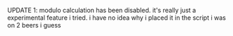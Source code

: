 UPDATE 1:
modulo calculation has been disabled. it's really just a experimental feature i tried. i have no idea why i placed it in the script i was on 2 beers i guess
